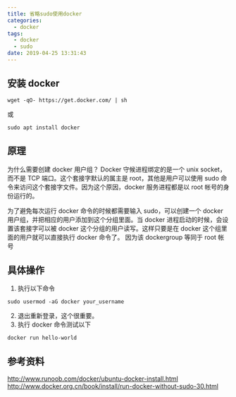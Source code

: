```yaml
---
title: 省略sudo使用docker
categories:
  - docker
tags:
  - docker
  - sudo
date: 2019-04-25 13:31:43
---
```


## 安装 docker

```
wget -qO- https://get.docker.com/ | sh
```

或

```
sudo apt install docker
```

## 原理

为什么需要创建 docker 用户组？
Docker 守候进程绑定的是一个 unix socket，而不是 TCP 端口。这个套接字默认的属主是 root，其他是用户可以使用 sudo 命令来访问这个套接字文件。因为这个原因，docker 服务进程都是以 root 帐号的身份运行的。

<!-- more -->

为了避免每次运行 docker 命令的时候都需要输入 sudo，可以创建一个 docker 用户组，并把相应的用户添加到这个分组里面。当 docker 进程启动的时候，会设置该套接字可以被 docker 这个分组的用户读写。这样只要是在 docker 这个组里面的用户就可以直接执行 docker 命令了。
因为该 dockergroup 等同于 root 帐号

## 具体操作
1. 执行以下命令

```
sudo usermod -aG docker your_username
```

2. 退出重新登录，这个很重要。
3. 执行 docker 命令测试以下

```
docker run hello-world
```

## 参考资料

http://www.runoob.com/docker/ubuntu-docker-install.html
http://www.docker.org.cn/book/install/run-docker-without-sudo-30.html
